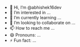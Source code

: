 - 👋 Hi, I’m @abhishek16dev
- 👀 I’m interested in ...
- 🌱 I’m currently learning ...
- 💞️ I’m looking to collaborate on ...
- 📫 How to reach me ...
- 😄 Pronouns: ...
- ⚡ Fun fact: ...

<!---
abhishek16dev/abhishek16dev is a ✨ special ✨ repository because its `README.md` (this file) appears on your GitHub profile.
You can click the Preview link to take a look at your changes.
--->
